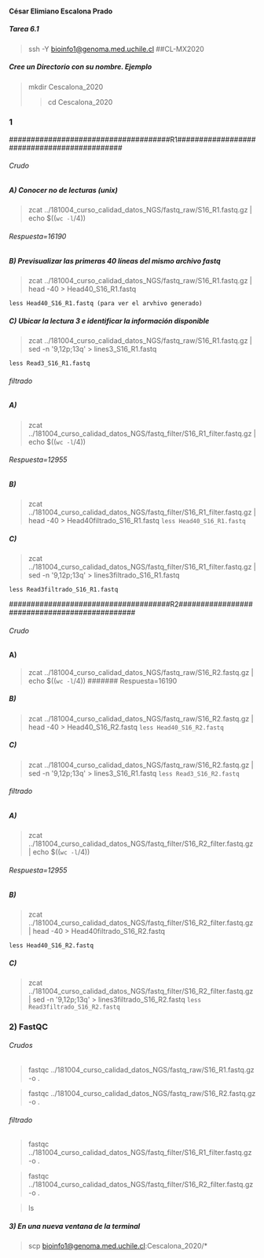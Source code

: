 #### César Elimiano Escalona Prado
##### Tarea 6.1

>ssh -Y bioinfo1@genoma.med.uchile.cl
##CL-MX2020

##### Cree un Directorio con su nombre. Ejemplo

>mkdir Cescalona_2020
>>cd Cescalona_2020

### 1

#####################################R1############################################

###### Crudo

##### A) Conocer no de lecturas (unix)
>zcat ../181004_curso_calidad_datos_NGS/fastq_raw/S16_R1.fastq.gz | echo $((`wc -l`/4))

###### Respuesta=16190

##### B) Previsualizar las primeras 40 líneas del mismo archivo fastq

>zcat ../181004_curso_calidad_datos_NGS/fastq_raw/S16_R1.fastq.gz | head -40 > Head40_S16_R1.fastq

 `less Head40_S16_R1.fastq (para ver el arvhivo generado)`

##### C) Ubicar la lectura 3 e identificar la información disponible

>zcat ../181004_curso_calidad_datos_NGS/fastq_raw/S16_R1.fastq.gz  | sed -n '9,12p;13q' > lines3_S16_R1.fastq

`less Read3_S16_R1.fastq`

###### filtrado
##### A)
>zcat ../181004_curso_calidad_datos_NGS/fastq_filter/S16_R1_filter.fastq.gz | echo $((`wc -l`/4))
###### Respuesta=12955
##### B)
>zcat ../181004_curso_calidad_datos_NGS/fastq_filter/S16_R1_filter.fastq.gz | head -40 > Head40filtrado_S16_R1.fastq
`less Head40_S16_R1.fastq`
##### C)
>zcat ../181004_curso_calidad_datos_NGS/fastq_filter/S16_R1_filter.fastq.gz  | sed -n '9,12p;13q' > lines3filtrado_S16_R1.fastq

`less Read3filtrado_S16_R1.fastq`

#####################################R2##############################################

###### Crudo
#### A)
>zcat ../181004_curso_calidad_datos_NGS/fastq_raw/S16_R2.fastq.gz | echo $((`wc -l`/4))
####### Respuesta=16190
##### B)
>zcat ../181004_curso_calidad_datos_NGS/fastq_raw/S16_R2.fastq.gz | head -40 > Head40_S16_R2.fastq
`less Head40_S16_R2.fastq`
##### C)
>zcat ../181004_curso_calidad_datos_NGS/fastq_raw/S16_R2.fastq.gz  | sed -n '9,12p;13q' > lines3_S16_R1.fastq
`less Read3_S16_R2.fastq`
###### filtrado

##### A)
>zcat ../181004_curso_calidad_datos_NGS/fastq_filter/S16_R2_filter.fastq.gz | echo $((`wc -l`/4))
###### Respuesta=12955
##### B)
>zcat ../181004_curso_calidad_datos_NGS/fastq_filter/S16_R2_filter.fastq.gz | head -40 > Head40filtrado_S16_R2.fastq

`less Head40_S16_R2.fastq`

##### C)
>zcat ../181004_curso_calidad_datos_NGS/fastq_filter/S16_R2_filter.fastq.gz  | sed -n '9,12p;13q' > lines3filtrado_S16_R2.fastq
`less Read3filtrado_S16_R2.fastq`

### 2) FastQC

###### Crudos
>fastqc ../181004_curso_calidad_datos_NGS/fastq_raw/S16_R1.fastq.gz -o .

>fastqc ../181004_curso_calidad_datos_NGS/fastq_raw/S16_R2.fastq.gz -o .

###### filtrado
>fastqc ../181004_curso_calidad_datos_NGS/fastq_filter/S16_R1_filter.fastq.gz -o .

>fastqc ../181004_curso_calidad_datos_NGS/fastq_filter/S16_R2_filter.fastq.gz -o .

>ls

##### 3) En una nueva ventana de la terminal
>scp bioinfo1@genoma.med.uchile.cl:Cescalona_2020/*
